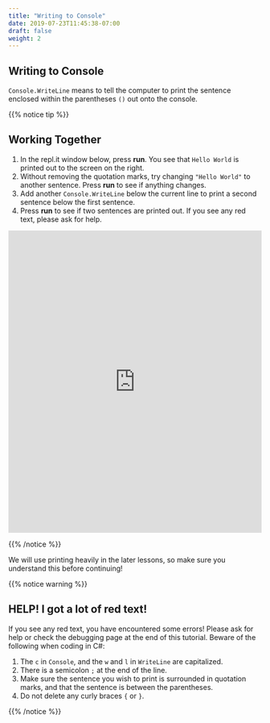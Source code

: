 ```yaml
---
title: "Writing to Console"
date: 2019-07-23T11:45:38-07:00
draft: false
weight: 2
---
```


## Writing to Console

`Console.WriteLine` means to tell the computer to print the sentence enclosed within the parentheses `()` out onto the console.

{{% notice tip %}}

## Working Together

1.  In the repl.it window below, press **run**. You see that `Hello World` is printed out to the screen on the right.
2.  Without removing the quotation marks, try changing `"Hello World"` to another sentence. Press **run** to see if anything changes.
3.  Add another `Console.WriteLine` below the current line to print a second sentence below the first sentence.
4.  Press **run** to see if two sentences are printed out. If you see any red text, please ask for help.

<iframe height="600px" width="100%" src="https://repl.it/@nuevofoundation/NF-CSharp-WritingToConsole?lite=true" scrolling="no" frameborder="no" allowtransparency="true" allowfullscreen="true" sandbox="allow-forms allow-pointer-lock allow-popups allow-same-origin allow-scripts allow-modals"></iframe>

{{% /notice %}}

We will use printing heavily in the later lessons, so make sure you understand this before continuing!

{{% notice warning %}}

## HELP! I got a lot of red text!

If you see any red text, you have encountered some errors! Please ask for help or check the debugging page at the end of this tutorial. Beware of the following when coding in C#:

1. The `c` in `Console`, and the `w` and `l` in `WriteLine` are capitalized.
2. There is a semicolon `;` at the end of the line.
3. Make sure the sentence you wish to print is surrounded in quotation marks, and that the sentence is between the parentheses.
4. Do not delete any curly braces `{` or `}`.

{{% /notice %}}

